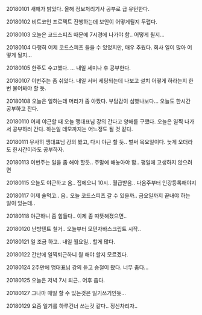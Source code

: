 20180101 새해가 밝았다. 올해 정보처리기사 공부로 급 유턴한다.  

20180102 비트코인 프로젝트 진행하는데 보안이 어떻게될지 두렵다.  

20180103 오늘은 코드스피츠 때문에 7시경에 나가야 함.. 어떻게 될지...  

20180104 다행히 어제 코드스피츠 들을 수 있었지만, 매우 추웠다. 회사 일이 많아 어떻게 될지...  

20180105 한주도 수고했다. ... 내일 세미나 후 공부한다.  

20180107 이번주는 좀 쉬었다. 내일 서버 세팅되는데 나보고 설치 어떻게 하라는지 한번 물어봐야 할 듯.

20180108 오늘은 일하는데 머리가 좀 아팠다. 부담감이 심했나보다... 오늘도 한시간 공부하고 잔다.  

20180110 어제 야근할 때 오늘 맹대표님 강의 간다고 양해를 구했다. 오늘은 일찍 나가서 공부하러 간다. 하는일 데모까지는 어느정도 될 것 같다.  

20180111 무사히 맹대표님 강의 봤고, 다시 야근 할 듯.. 벌써 목요일이다. 늦게 오더라도 한시간이라도 공부하자.  

20180113 이번주는 일을 좀 해야 할듯.. 주말에 해놓아야 함.. 평일에 고생하지 않으려면

20180115 오늘도 야근하고 옴.. 집에오니 10시.. 월급받음.. 다음주부터 인강등록해야지

20180117 어제 술먹고.. 음.. 오늘 코드스피츠 갈 수 있을까.. 금요일까지 끝내야 하는 일이 있는데..

20180118 야근하니 좀 힘들다.. 이제 좀 따뜻해졌으면..

20180120 난방텐트 철거.. 오늘부터 모던자바스크립트 시작..   

20180121 일 조금 하고.. 내일 월요일.. 할게 많다.  

20180122 간만에 일찍퇴근하니 뭘 해야 할지 모르겠다.  

20180124 2주만에 맹대표님 강의 듣고 승철이 봤다. 너무 춥다...   

20180125 오늘은 저녁 7시 퇴근.. 어후 춥다.  

20180127 그나마 매일 할 수 있는것은 일기쓰기인듯...  

20180129 요즘 일기를 하루건너 쓰는것 같다.. 정신차리자..  

